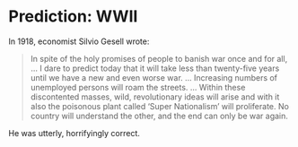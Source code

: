 # Prediction: WWII

In 1918, economist Silvio Gesell wrote:

> In spite of the holy promises of people to banish war once and for all, ... I dare to predict today that it will take less than twenty-five years until we have a new and even worse war. ... Increasing numbers of unemployed persons will roam the streets. ... Within these discontented masses, wild, revolutionary ideas will arise and with it also the poisonous plant called ‘Super Nationalism’ will proliferate. No country will understand the other, and the end can only be war again.

He was utterly, horrifyingly correct.

